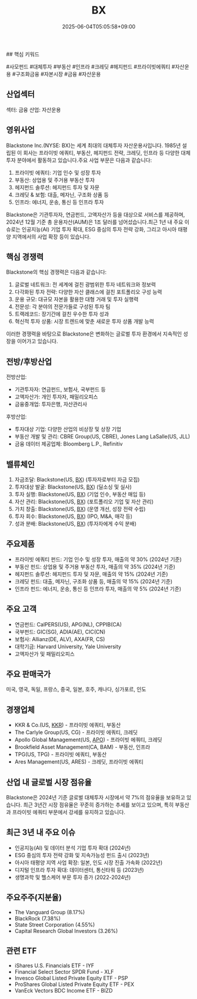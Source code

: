 ﻿---
title: "BX"
date: 2025-06-04T05:05:58+09:00
lastmod: 2025-06-04T05:05:58+09:00
type: docs
sidebar:
  open: true
weight: 163
---
<div style="display:none">
  <meta property="article:published_time" content="2025-06-03T20:05:58Z" />
  <meta property="article:modified_time" content="2025-06-03T20:05:58Z" />
</div>
## 핵심 키워드

#사모펀드 #대체투자 #부동산 #인프라 #크레딧 #헤지펀드 #프라이빗에쿼티 #자산운용  #구조화금융 #자본시장 #금융 #자산운용

## 산업섹터

섹터: 금융
산업: 자산운용

## 영위사업

Blackstone Inc.(NYSE: BX)는 세계 최대의 대체투자 자산운용사입니다. 1985년 설립된 이 회사는 프라이빗 에쿼티, 부동산, 헤지펀드 전략, 크레딧, 인프라 등 다양한 대체투자 분야에서 활동하고 있습니다.주요 사업 부문은 다음과 같습니다:

1. 프라이빗 에쿼티: 기업 인수 및 성장 투자
2. 부동산: 상업용 및 주거용 부동산 투자
3. 헤지펀드 솔루션: 헤지펀드 투자 및 자문
4. 크레딧 & 보험: 대출, 메자닌, 구조화 상품 등
5. 인프라: 에너지, 운송, 통신 등 인프라 투자

Blackstone은 기관투자자, 연금펀드, 고액자산가 등을 대상으로 서비스를 제공하며, 2024년 12월 기준 총 운용자산(AUM)은 1조 달러를 넘어섰습니다.최근 1년 내 주요 이슈로는 인공지능(AI) 기업 투자 확대, ESG 중심의 투자 전략 강화, 그리고 아시아 태평양 지역에서의 사업 확장 등이 있습니다.

## 핵심 경쟁력

Blackstone의 핵심 경쟁력은 다음과 같습니다:

1. 글로벌 네트워크: 전 세계에 걸친 광범위한 투자 네트워크와 정보력
2. 다각화된 투자 전략: 다양한 자산 클래스에 걸친 포트폴리오 구성 능력
3. 운용 규모: 대규모 자본을 활용한 대형 거래 및 투자 실행력
4. 전문성: 각 분야의 전문가들로 구성된 투자 팀
5. 트랙레코드: 장기간에 걸친 우수한 투자 성과
6. 혁신적 투자 상품: 시장 트렌드에 맞춘 새로운 투자 상품 개발 능력

이러한 경쟁력을 바탕으로 Blackstone은 변화하는 글로벌 투자 환경에서 지속적인 성장을 이어가고 있습니다.

## 전방/후방산업

전방산업:

- 기관투자자: 연금펀드, 보험사, 국부펀드 등
- 고액자산가: 개인 투자자, 패밀리오피스
- 금융중개업: 투자은행, 자산관리사

후방산업:

- 투자대상 기업: 다양한 산업의 비상장 및 상장 기업
- 부동산 개발 및 관리: CBRE Group(US, CBRE), Jones Lang LaSalle(US, JLL)
- 금융 데이터 제공업체: Bloomberg L.P., Refinitiv

## 밸류체인

1. 자금조달: Blackstone(US, [BX](/company-analysis/bx/)) (투자자로부터 자금 모집)
2. 투자대상 발굴: Blackstone(US, [BX](/company-analysis/bx/)) (딜소싱 및 실사)
3. 투자 실행: Blackstone(US, [BX](/company-analysis/bx/)) (기업 인수, 부동산 매입 등)
4. 자산 관리: Blackstone(US, [BX](/company-analysis/bx/)) (포트폴리오 기업 및 자산 관리)
5. 가치 창출: Blackstone(US, [BX](/company-analysis/bx/)) (운영 개선, 성장 전략 수립)
6. 투자 회수: Blackstone(US, [BX](/company-analysis/bx/)) (IPO, M&A, 매각 등)
7. 성과 분배: Blackstone(US, [BX](/company-analysis/bx/)) (투자자에게 수익 분배)

## 주요제품

- 프라이빗 에쿼티 펀드: 기업 인수 및 성장 투자, 매출의 약 30% (2024년 기준)
- 부동산 펀드: 상업용 및 주거용 부동산 투자, 매출의 약 35% (2024년 기준)
- 헤지펀드 솔루션: 헤지펀드 투자 및 자문, 매출의 약 15% (2024년 기준)
- 크레딧 펀드: 대출, 메자닌, 구조화 상품 등, 매출의 약 15% (2024년 기준)
- 인프라 펀드: 에너지, 운송, 통신 등 인프라 투자, 매출의 약 5% (2024년 기준)

## 주요 고객

- 연금펀드: CalPERS(US), APG(NL), CPPIB(CA)
- 국부펀드: GIC(SG), ADIA(AE), CIC(CN)
- 보험사: Allianz(DE, ALV), AXA(FR, CS)
- 대학기금: Harvard University, Yale University
- 고액자산가 및 패밀리오피스

## 주요 판매국가

미국, 영국, 독일, 프랑스, 중국, 일본, 호주, 캐나다, 싱가포르, 인도

## 경쟁업체

- KKR & Co.(US, [KKR](/company-analysis/kkr/)) - 프라이빗 에쿼티, 부동산
- The Carlyle Group(US, CG) - 프라이빗 에쿼티, 크레딧
- Apollo Global Management(US, [APO](/company-analysis/apo/)) - 프라이빗 에쿼티, 크레딧
- Brookfield Asset Management(CA, BAM) - 부동산, 인프라
- TPG(US, TPG) - 프라이빗 에쿼티, 부동산
- Ares Management(US, ARES) - 크레딧, 프라이빗 에쿼티

## 산업 내 글로벌 시장 점유율

Blackstone은 2024년 기준 글로벌 대체투자 시장에서 약 7%의 점유율을 보유하고 있습니다. 최근 3년간 시장 점유율은 꾸준히 증가하는 추세를 보이고 있으며, 특히 부동산과 프라이빗 에쿼티 부문에서 강세를 유지하고 있습니다.

## 최근 3년 내 주요 이슈

- 인공지능(AI) 및 데이터 분석 기업 투자 확대 (2024년)
- ESG 중심의 투자 전략 강화 및 지속가능성 펀드 출시 (2023년)
- 아시아 태평양 지역 사업 확장: 일본, 인도 시장 진출 가속화 (2022년)
- 디지털 인프라 투자 확대: 데이터센터, 통신타워 등 (2023년)
- 생명과학 및 헬스케어 부문 투자 증가 (2022-2024년)

## 주요주주(지분율)

- The Vanguard Group (8.17%)
- BlackRock (7.38%)
- State Street Corporation (4.55%)
- Capital Research Global Investors (3.26%)

## 관련 ETF

- iShares U.S. Financials ETF - IYF
- Financial Select Sector SPDR Fund - XLF
- Invesco Global Listed Private Equity ETF - PSP
- ProShares Global Listed Private Equity ETF - PEX
- VanEck Vectors BDC Income ETF - BIZD
